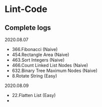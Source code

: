 # Lint-Code

## Complete logs

2020.08.07

- 366.Fibonacci (Naive)
- 454.Rectangle Area (Naive)
- 463.Sort Integers (Naive)
- 466.Count Linked List Nodes (Naive)
- 632.Binary Tree Maximum Nodes (Naive)
- 8.Rotate String (Easy)

2020.08.09

- 22.Flatten List (Easy)
-